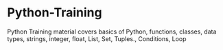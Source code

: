 # Python-Training
Python Training material covers basics of Python, functions, classes, data types, strings, integer, float, List, Set, Tuples., Conditions, Loop

